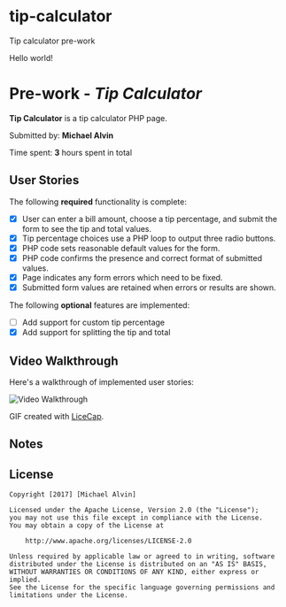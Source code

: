 # tip-calculator
Tip calculator pre-work

Hello world!

# Pre-work - *Tip Calculator*

**Tip Calculator** is a tip calculator PHP page.

Submitted by: **Michael Alvin**

Time spent: **3** hours spent in total

## User Stories

The following **required** functionality is complete:
* [x] User can enter a bill amount, choose a tip percentage, and submit the form to see the tip and total values.
* [x] Tip percentage choices use a PHP loop to output three radio buttons.
* [x] PHP code sets reasonable default values for the form.
* [x] PHP code confirms the presence and correct format of submitted values.
* [x] Page indicates any form errors which need to be fixed.
* [x] Submitted form values are retained when errors or results are shown.

The following **optional** features are implemented:
* [ ] Add support for custom tip percentage
* [x] Add support for splitting the tip and total

## Video Walkthrough

Here's a walkthrough of implemented user stories:

<img src='http://i.imgur.com/VdftYzh.gif' title='Video Walkthrough' width='' alt='Video Walkthrough' />


GIF created with [LiceCap](http://www.cockos.com/licecap/).

## Notes

## License

    Copyright [2017] [Michael Alvin]

    Licensed under the Apache License, Version 2.0 (the "License");
    you may not use this file except in compliance with the License.
    You may obtain a copy of the License at

        http://www.apache.org/licenses/LICENSE-2.0

    Unless required by applicable law or agreed to in writing, software
    distributed under the License is distributed on an "AS IS" BASIS,
    WITHOUT WARRANTIES OR CONDITIONS OF ANY KIND, either express or implied.
    See the License for the specific language governing permissions and
    limitations under the License.
